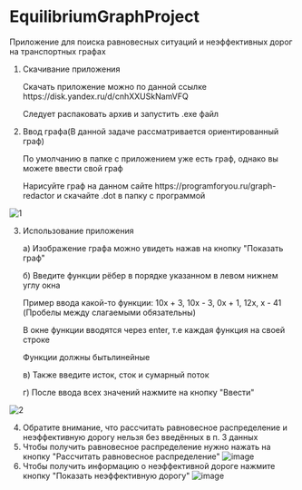 # EquilibriumGraphProject
Приложение для поиска равновесных ситуаций и неэффективных дорог на транспортных графах

1) Скачивание приложения
	<p>
  	Скачать приложение можно по данной ссылке https://disk.yandex.ru/d/cnhXXUSkNamVFQ
	<p>
  		Следует распаковать архив и запустить .exe файл

2) Ввод графа(В данной задаче рассматривается ориентированный граф)
	<p>
        По умолчанию в папке с приложением уже есть граф, однако вы можете ввести свой граф
        <p>
        Нарисуйте граф на данном сайте https://programforyou.ru/graph-redactor и скачайте .dot в папку с программой
        
  
![1](https://user-images.githubusercontent.com/77242899/148102320-982b8332-de6c-4944-a6f4-b6564aafb391.png)
                
 3) Использование приложения
        <p>
                a) Изображение графа можно увидеть нажав на кнопку "Показать граф"
        <p>
                б) Введите функции рёбер в порядке указанном в левом нижнем углу окна
                <p>
                Пример ввода какой-то функции: 10x + 3, 10x - 3, 0x + 1, 12x, x - 41 (Пробелы между слагаемыми обязательны)
                <p>
                В окне функции вводятся через enter, т.е каждая функция на своей строке
                <p>
                Функции должны бытьлинейные
                <p>
                в) Также введите исток, сток и сумарный поток
                <p>
                г) После ввода всех значений нажмите на кнопку "Ввести"
                
![2](https://user-images.githubusercontent.com/77242899/148104285-ee700db5-1972-4a9b-a130-1748ec53743a.png)

4) Обратите внимание, что рассчитать равновесное распределение и неэффективную дорогу нельзя без введённых в п. 3 данных
5) Чтобы получить равновесное распределение нужно нажать на кнопку "Рассчитать равновесное распределение" 
                        ![image](https://user-images.githubusercontent.com/77242899/148104899-e8da66f1-1020-42f8-8a6f-9d5b8d64b1b0.png)
6) Чтобы получить информацию о неэффективной дороге нажмите кнопку "Показать неэффективную дорогу"
                        ![image](https://user-images.githubusercontent.com/77242899/148105085-f9449830-7d0b-419a-93e2-2b8267e91eda.png)
